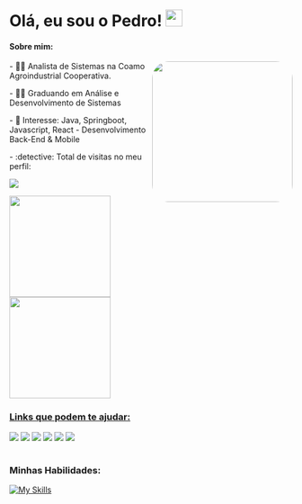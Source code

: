 
# Olá, eu sou o Pedro! <img src="https://raw.githubusercontent.com/iampavangandhi/iampavangandhi/master/gifs/Hi.gif" width="30px"></h2>

#### Sobre mim:
<div style="display: inline_block"  >
<img align="right" width="250" height="250" style="border-radius:30px;" src="naruto.gif?raw=true" />
<p> - 👨‍💻 Analista de Sistemas na Coamo Agroindustrial Cooperativa. </p>
<p> - 👨‍🎓 Graduando em Análise e Desenvolvimento de Sistemas </p>
<p> - 🎯 Interesse: Java, Springboot, Javascript, React - Desenvolvimento Back-End & Mobile</p>
- :detective: Total de visitas no meu perfil: <br>
<p> <img alingn="center" src="https://profile-counter.glitch.me/phfbonini/count.svg" /> </p>

</div>

<div>
  <a href="https://github.com/phfbonini">
  <img height="180em" src="https://github-readme-stats.vercel.app/api?username=phfbonini&show_icons=true&theme=onedark&include_all_commits=true&count_private=true"/>
  <img height="180em" src="https://github-readme-stats.vercel.app/api/top-langs/?username=phfbonini&layout=compact&langs_count=7&theme=onedark"/>

<h3>Links que podem te ajudar:</h3>
  <a href="https://instagram.com/phfbonini" target="_blank"><img src="https://img.shields.io/badge/-Instagram-%23E4405F?style=for-the-badge&logo=instagram&logoColor=white" target="_blank"></a>
 	<a href="https://www.twitch.tv/pbonis" target="_blank"><img src="https://img.shields.io/badge/Twitch-9146FF?style=for-the-badge&logo=twitch&logoColor=white" target="_blank"></a>
 <a href="https://discord.gg/d75dbEePy4" target="_blank"><img src="https://img.shields.io/badge/Discord-7289DA?style=for-the-badge&logo=discord&logoColor=white" target="_blank"></a> 
  <a href = "mailto:phf_apps@outlook.com"><img src="https://img.shields.io/badge/Microsoft_Outlook-0078D4?style=for-the-badge&logo=microsoft-outlook&logoColor=white"></a>
  <a href="https://www.linkedin.com/in/phfbonini" target="_blank"><img src="https://img.shields.io/badge/-LinkedIn-%230077B5?style=for-the-badge&logo=linkedin&logoColor=white" target="_blank"></a>
  <a href="https://www.behance.net/boninipsd" target="_blank"><img src="https://img.shields.io/badge/-Behance-blue?style=for-the-badge&logo=behance&logoColor=white" target="_blank"></a>
  
  #
 
  ### Minhas Habilidades:
  [![My Skills](https://skillicons.dev/icons?i=java,spring,postgres,androidstudio,javascript,react,nodejs,mysql,github,git,postman,vscode)](https://skillicons.dev)
 
##


